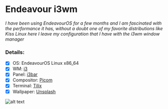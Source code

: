 # Endeavour i3wm

*I have been using EndeavourOS for a few months and I am fascinated with the performance it has, without a doubt one of my favorite distributions like Kiss Linux here I leave my configuration that I have with the i3wm window manager*

### Details:

- [x] OS: EndeavourOS Linux x86_64
- [x] WM: [i3](https://github.com/i3/i3)
- [x] Panel: [i3bar](https://github.com/i3/i3status)
- [x] Compositor: [Picom](https://github.com/yshui/picom)
- [x] Terminal: [Tilix](https://gnunn1.github.io/tilix-web/)
- [x] Wallpaper: [Unsplash](https://unsplash.com/photos/Ld-YP_iBGyI)

![alt text](https://github.com/DarlezSec/EndeavourOS-i3/blob/main/desktop.png)
